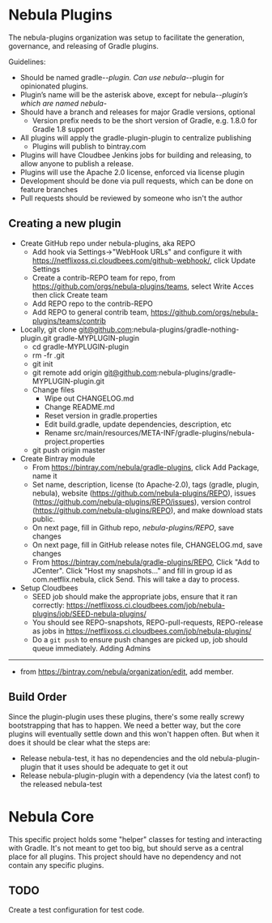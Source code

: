 Nebula Plugins
=============
The nebula-plugins organization was setup to facilitate the generation, governance, and releasing of Gradle plugins.

Guidelines:
* Should be named gradle-*-plugin. Can use nebula-*-plugin for opinionated plugins.
* Plugin’s name will be the asterisk above, except for nebula-*-plugin’s which are named nebula-*
* Should have a branch and releases for major Gradle versions, optional
  * Version prefix needs to be the short version of Gradle, e.g. 1.8.0 for Gradle 1.8 support
* All plugins will apply the gradle-plugin-plugin to centralize publishing
  * Plugins will publish to bintray.com
* Plugins will have Cloudbee Jenkins jobs for building and releasing, to allow anyone to publish a release.
* Plugins will use the Apache 2.0 license, enforced via license plugin
* Development should be done via pull requests, which can be done on feature branches
* Pull requests should be reviewed by someone who isn't the author

Creating a new plugin
---------------------
* Create GitHub repo under nebula-plugins, aka REPO
  * Add hook via Settings->"WebHook URLs" and configure it with https://netflixoss.ci.cloudbees.com/github-webhook/, click Update Settings
  * Create a contrib-REPO team for repo, from https://github.com/orgs/nebula-plugins/teams, select Write Acces then click Create team
  * Add REPO repo to the contrib-REPO
  * Add REPO to general contrib team, https://github.com/orgs/nebula-plugins/teams/contrib
* Locally, git clone git@github.com:nebula-plugins/gradle-nothing-plugin.git gradle-MYPLUGIN-plugin
  * cd gradle-MYPLUGIN-plugin
  * rm -fr .git
  * git init
  * git remote add origin git@github.com:nebula-plugins/gradle-MYPLUGIN-plugin.git
  * Change files
    * Wipe out CHANGELOG.md
    * Change README.md
    * Reset version in gradle.properties
    * Edit build.gradle, update dependencies, description, etc
    * Rename src/main/resources/META-INF/gradle-plugins/nebula-project.properties
  * git push origin master
* Create Bintray module
  * From https://bintray.com/nebula/gradle-plugins, click Add Package, name it 
  * Set name, description, license (to Apache-2.0), tags (gradle, plugin, nebula), website (https://github.com/nebula-plugins/REPO), issues (https://github.com/nebula-plugins/REPO/issues), version control (https://github.com/nebula-plugins/REPO), and make download stats public.
  * On next page, fill in Github repo, _nebula-plugins/REPO_, save changes
  * On next page, fill in GitHub release notes file, CHANGELOG.md, save changes
  * From https://bintray.com/nebula/gradle-plugins/REPO, Click "Add to JCenter". Click "Host my snapshots..." and fill in group id as com.netflix.nebula, click Send. This will take a day to process.
* Setup Cloudbees
  * SEED job should make the appropriate jobs, ensure that it ran correctly: https://netflixoss.ci.cloudbees.com/job/nebula-plugins/job/SEED-nebula-plugins/
  * You should see REPO-snapshots, REPO-pull-requests, REPO-release as jobs in https://netflixoss.ci.cloudbees.com/job/nebula-plugins/
  * Do a `git push` to ensure push changes are picked up, job should queue immediately.
Adding Admins
---------------
* from https://bintray.com/nebula/organization/edit, add member.

Build Order
----------------
Since the plugin-plugin uses these plugins, there's some really screwy bootstrapping that has to happen. We need a better way, but the core plugins
will eventually settle down and this won't happen often. But when it does it should be clear what the steps are:
* Release nebula-test, it has no dependencies and the old nebula-plugin-plugin that it uses should be adequate to get it out
* Release nebula-plugin-plugin with a dependency (via the latest conf) to the released nebula-test


Nebula Core
===========
This specific project holds some "helper" classes for testing and interacting with Gradle. It's not meant to get too big, 
but should serve as a central place for all plugins. This project should have no dependency and not contain any specific
plugins.

TODO
----------
Create a test configuration for test code.



